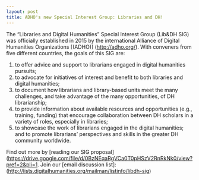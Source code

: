 ```yaml
---
layout: post
title: ADHO's new Special Interest Group: Libraries and DH!  
---
```


The “Libraries and Digital Humanities” Special Interest Group (Lib&DH SIG) was officially established in 2015 by the international Alliance of Digital Humanities Organizations [(ADHO)] (http://adho.org/). With conveners from five different countries, the goals of this SIG are:

1. to offer advice and support to librarians engaged in digital humanities pursuits;
2. to advocate for initiatives of interest and benefit to both libraries and digital humanities;
3. to document how librarians and library-based units meet the many challenges, and take advantage of the many opportunities, of DH librarianship;
4. to provide information about available resources and opportunities (e.g., training, funding) that encourage collaboration between DH scholars in a variety of roles, especially in libraries;
5. to showcase the work of librarians engaged in the digital humanities; and to promote librarians’ perspectives and skills in the greater DH community worldwide.

Find out more by [reading our SIG proposal](https://drive.google.com/file/d/0BzNEqaRgVCa0T0pHSzV2RnRkNk0/view?pref=2&pli=1.
Join our [email discussion list]: (http://lists.digitalhumanities.org/mailman/listinfo/libdh-sig)
